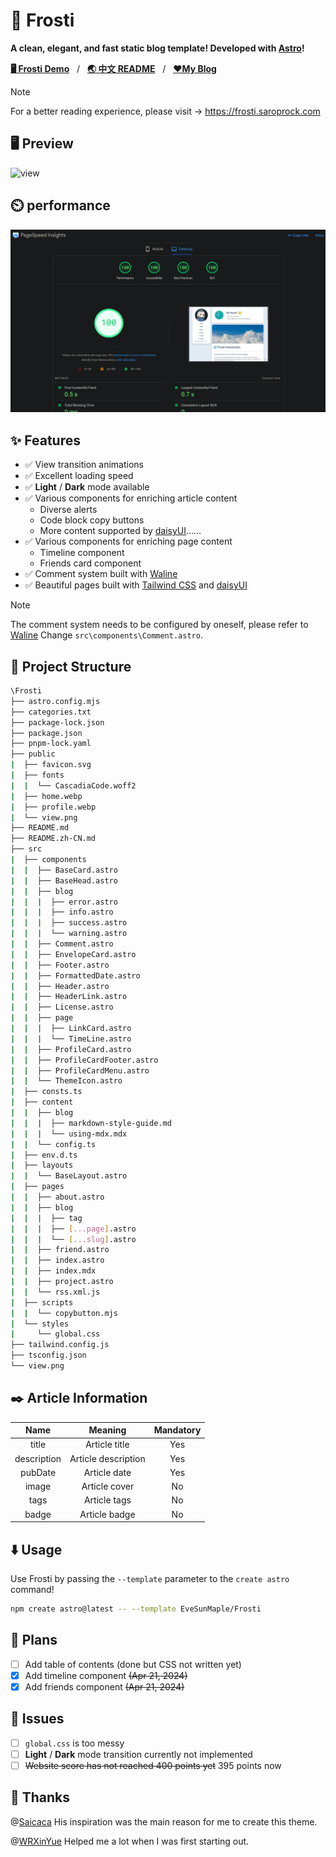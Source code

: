 # 🧊 Frosti

**A clean, elegant, and fast static blog template! Developed with [Astro](https://astro.build/)!**

[**🖥️ Frosti Demo**](https://frosti.saroprock.com)&nbsp;&nbsp;&nbsp;/&nbsp;&nbsp;&nbsp;[**🌏 中文 README**](https://github.com/EveSunMaple/Frosti/blob/main/README.zh-CN.md)&nbsp;&nbsp;&nbsp;/&nbsp;&nbsp;&nbsp;[**❤️My Blog**](https://www.saroprock.com)

> [!NOTE] 
> For a better reading experience, please visit -> https://frosti.saroprock.com

## 🖥️ Preview

![view](https://frosti.saroprock.com/view.png)

## ⏲️ performance

![speed](./400.png)

## ✨ Features

- ✅ View transition animations
- ✅ Excellent loading speed
- ✅ **Light** / **Dark** mode available
- ✅ Various components for enriching article content
    - Diverse alerts
    - Code block copy buttons
    - More content supported by [daisyUI](https://daisyui.com/)……
- ✅ Various components for enriching page content
    - Timeline component
    - Friends card component
- ✅ Comment system built with [Waline](https://waline.js.org/)
- ✅ Beautiful pages built with [Tailwind CSS](https://tailwindcss.com/) and [daisyUI](https://daisyui.com/)

> [!NOTE]
> The comment system needs to be configured by oneself, please refer to [Waline](https://waline.js.org/) Change `src\components\Comment.astro`.

## 🚀 Project Structure

```sh
\Frosti
├── astro.config.mjs
├── categories.txt
├── package-lock.json
├── package.json
├── pnpm-lock.yaml
├── public
|  ├── favicon.svg
|  ├── fonts
|  |  └── CascadiaCode.woff2
|  ├── home.webp
|  ├── profile.webp
|  └── view.png
├── README.md
├── README.zh-CN.md
├── src
|  ├── components
|  |  ├── BaseCard.astro
|  |  ├── BaseHead.astro
|  |  ├── blog
|  |  |  ├── error.astro
|  |  |  ├── info.astro
|  |  |  ├── success.astro
|  |  |  └── warning.astro
|  |  ├── Comment.astro
|  |  ├── EnvelopeCard.astro
|  |  ├── Footer.astro
|  |  ├── FormattedDate.astro
|  |  ├── Header.astro
|  |  ├── HeaderLink.astro
|  |  ├── License.astro
|  |  ├── page
|  |  |  ├── LinkCard.astro
|  |  |  └── TimeLine.astro
|  |  ├── ProfileCard.astro
|  |  ├── ProfileCardFooter.astro
|  |  ├── ProfileCardMenu.astro
|  |  └── ThemeIcon.astro
|  ├── consts.ts
|  ├── content
|  |  ├── blog
|  |  |  ├── markdown-style-guide.md
|  |  |  └── using-mdx.mdx
|  |  └── config.ts
|  ├── env.d.ts
|  ├── layouts
|  |  └── BaseLayout.astro
|  ├── pages
|  |  ├── about.astro
|  |  ├── blog
|  |  |  ├── tag
|  |  |  ├── [...page].astro
|  |  |  └── [...slug].astro
|  |  ├── friend.astro
|  |  ├── index.astro
|  |  ├── index.mdx
|  |  ├── project.astro
|  |  └── rss.xml.js
|  ├── scripts
|  |  └── copybutton.mjs
|  └── styles
|     └── global.css
├── tailwind.config.js
├── tsconfig.json
└── view.png
```

## ✒️ Article Information

| Name | Meaning | Mandatory |
| :---: | :---: | :---: |
| title | Article title | Yes |
| description | Article description | Yes |
| pubDate | Article date | Yes |
| image | Article cover | No |
| tags | Article tags | No |
| badge | Article badge | No |

## ⬇️ Usage

Use Frosti by passing the `--template` parameter to the `create astro` command!

```sh
npm create astro@latest -- --template EveSunMaple/Frosti
```

## 🎯 Plans

- [ ] Add table of contents (done but CSS not written yet)
- [x] Add timeline component ~~(Apr 21, 2024)~~
- [x] Add friends component ~~(Apr 21, 2024)~~

## 👀 Issues

- [ ] `global.css` is too messy
- [ ] **Light** / **Dark** mode transition currently not implemented
- [ ] ~~Website score has not reached 400 points yet~~ 395 points now

## 🎉 Thanks

@[Saicaca](https://github.com/saicaca) His inspiration was the main reason for me to create this theme.

@[WRXinYue](https://github.com/WRXinYue) Helped me a lot when I was first starting out.